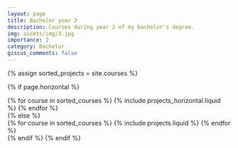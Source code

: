 ```yaml
---
layout: page
title: Bachelor year 2
description: Courses during year 2 of my bachelor's degree.
img: assets/img/3.jpg
importance: 2
category: Bachelor
giscus_comments: false
---
```

<!-- markdownlint-disable MD033 -->

<!-- Display projects without categories -->

{% assign sorted_projects = site.courses %}

  <!-- Generate cards for each project -->

{% if page.horizontal %}

  <div class="container">
    <div class="row row-cols-1 row-cols-md-2">
    {% for course in sorted_courses %}
      {% include projects_horizontal.liquid %}
    {% endfor %}
    </div>
  </div>
  {% else %}
  <div class="row row-cols-1 row-cols-md-3">
    {% for course in sorted_courses %}
      {% include projects.liquid %}
    {% endfor %}
  </div>
  {% endif %}
{% endif %}
</div>
